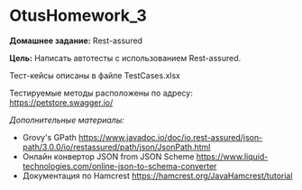 # OtusHomework_3
**Домашнее задание:** Rest-assured

**Цель:**
Написать автотесты с использованием Rest-assured.

Тест-кейсы описаны в файле TestCases.xlsx

Тестируемые методы расположены по адресу: https://petstore.swagger.io/

*Дополнительные материалы:*

- Grovy's GPath
https://www.javadoc.io/doc/io.rest-assured/json-path/3.0.0/io/restassured/path/json/JsonPath.html
- Онлайн конвертор JSON from JSON Scheme https://www.liquid-technologies.com/online-json-to-schema-converter
- Документация по Hamcrest https://hamcrest.org/JavaHamcrest/tutorial




